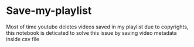 # Save-my-playlist
Most of time youtube deletes videos saved in my playlist due to copyrights, this notebook is deticated to solve this issue by saving video metadata inside csv file 
